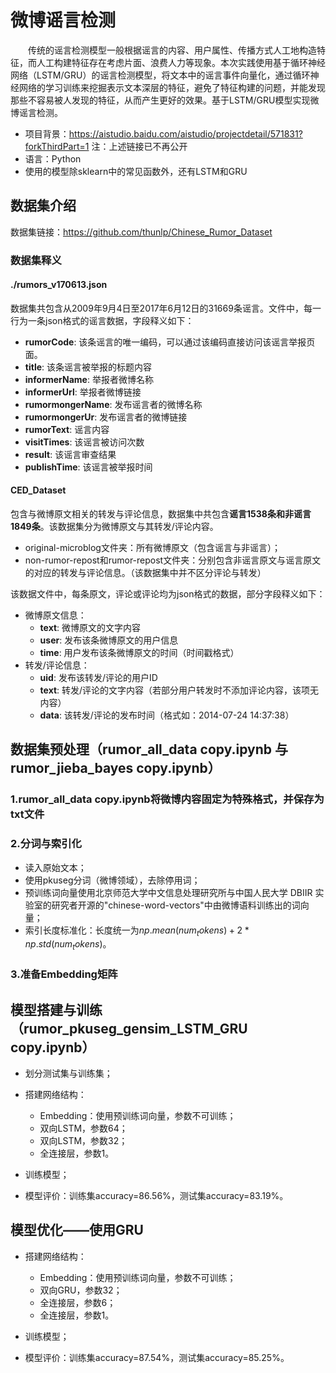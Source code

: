 # 微博谣言检测

&emsp;&emsp;传统的谣言检测模型一般根据谣言的内容、用户属性、传播方式人工地构造特征，而人工构建特征存在考虑片面、浪费人力等现象。本次实践使用基于循环神经网络（LSTM/GRU）的谣言检测模型，将文本中的谣言事件向量化，通过循环神经网络的学习训练来挖掘表示文本深层的特征，避免了特征构建的问题，并能发现那些不容易被人发现的特征，从而产生更好的效果。基于LSTM/GRU模型实现微博谣言检测。

* 项目背景：https://aistudio.baidu.com/aistudio/projectdetail/571831?forkThirdPart=1
注：上述链接已不再公开
* 语言：Python
* 使用的模型除sklearn中的常见函数外，还有LSTM和GRU

## 数据集介绍
数据集链接：https://github.com/thunlp/Chinese_Rumor_Dataset

### 数据集释义
#### ./rumors_v170613.json

数据集共包含从2009年9月4日至2017年6月12日的31669条谣言。文件中，每一行为一条json格式的谣言数据，字段释义如下：

* **rumorCode**: 该条谣言的唯一编码，可以通过该编码直接访问该谣言举报页面。
* **title**: 该条谣言被举报的标题内容
* **informerName**: 举报者微博名称
* **informerUrl**: 举报者微博链接
* **rumormongerName**: 发布谣言者的微博名称
* **rumormongerUr**: 发布谣言者的微博链接
* **rumorText**: 谣言内容
* **visitTimes**: 该谣言被访问次数
* **result**: 该谣言审查结果
* **publishTime**: 该谣言被举报时间

#### CED_Dataset

包含与微博原文相关的转发与评论信息，数据集中共包含**谣言1538条和非谣言1849条**。该数据集分为微博原文与其转发/评论内容。

* original-microblog文件夹：所有微博原文（包含谣言与非谣言）；
* non-rumor-repost和rumor-repost文件夹：分别包含非谣言原文与谣言原文的对应的转发与评论信息。（该数据集中并不区分评论与转发）

该数据文件中，每条原文，评论或评论均为json格式的数据，部分字段释义如下：

* 微博原文信息：
  *  **text**: 微博原文的文字内容
  *  **user**: 发布该条微博原文的用户信息
  *  **time**: 用户发布该条微博原文的时间（时间戳格式）
* 转发/评论信息：
  *  **uid**:  发布该转发/评论的用户ID
  *  **text**: 转发/评论的文字内容（若部分用户转发时不添加评论内容，该项无内容）
  *  **data**: 该转发/评论的发布时间（格式如：2014-07-24 14:37:38）

## 数据集预处理（rumor_all_data copy.ipynb 与 rumor_jieba_bayes copy.ipynb）

### 1.rumor_all_data copy.ipynb将微博内容固定为特殊格式，并保存为txt文件

### 2.分词与索引化

* 读入原始文本；
* 使用pkuseg分词（微博领域），去除停用词；
* 预训练词向量使用北京师范大学中文信息处理研究所与中国人民大学 DBIIR 实验室的研究者开源的"chinese-word-vectors"中由微博语料训练出的词向量；
* 索引长度标准化：长度统一为$np.mean(num_tokens) + 2 * np.std(num_tokens)$。

### 3.准备Embedding矩阵

## 模型搭建与训练（rumor_pkuseg_gensim_LSTM_GRU copy.ipynb）

* 划分测试集与训练集；
* 搭建网络结构：
  * Embedding：使用预训练词向量，参数不可训练；
  * 双向LSTM，参数64；
  * 双向LSTM，参数32；
  * 全连接层，参数1。

* 训练模型；
* 模型评价：训练集accuracy=86.56%，测试集accuracy=83.19%。

## 模型优化——使用GRU

* 搭建网络结构：
  * Embedding：使用预训练词向量，参数不可训练；
  * 双向GRU，参数32；
  * 全连接层，参数6；
  * 全连接层，参数1。

* 训练模型；
* 模型评价：训练集accuracy=87.54%，测试集accuracy=85.25%。

